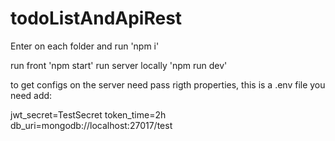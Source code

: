 # todoListAndApiRest

Enter on each folder and run 'npm i'

run front 'npm start'
run server locally 'npm run dev'

to get configs on the server need pass rigth properties, this is a .env file you need add: 

jwt_secret=TestSecret
token_time=2h
db_uri=mongodb://localhost:27017/test
